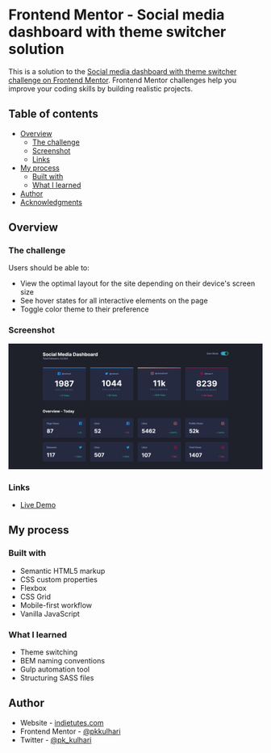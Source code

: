 # Frontend Mentor - Social media dashboard with theme switcher solution

This is a solution to the [Social media dashboard with theme switcher challenge on Frontend Mentor](https://www.frontendmentor.io/challenges/social-media-dashboard-with-theme-switcher-6oY8ozp_H). Frontend Mentor challenges help you improve your coding skills by building realistic projects.

## Table of contents

- [Overview](#overview)
  - [The challenge](#the-challenge)
  - [Screenshot](#screenshot)
  - [Links](#links)
- [My process](#my-process)
  - [Built with](#built-with)
  - [What I learned](#what-i-learned)
- [Author](#author)
- [Acknowledgments](#acknowledgments)

## Overview

### The challenge

Users should be able to:

- View the optimal layout for the site depending on their device's screen size
- See hover states for all interactive elements on the page
- Toggle color theme to their preference

### Screenshot

![Desktop Screenshot](/screenshots/desktop.png)

### Links

- [Live Demo](https://sharp-mayer-5eeb9b.netlify.app)

## My process

### Built with

- Semantic HTML5 markup
- CSS custom properties
- Flexbox
- CSS Grid
- Mobile-first workflow
- Vanilla JavaScript

### What I learned

- Theme switching
- BEM naming conventions
- Gulp automation tool
- Structuring SASS files

## Author

- Website - [indietutes.com](https://indietutes.com)
- Frontend Mentor - [@pkkulhari](https://www.frontendmentor.io/profile/pkkulhari)
- Twitter - [@pk_kulhari](https://www.twitter.com/pk_kulhari)

